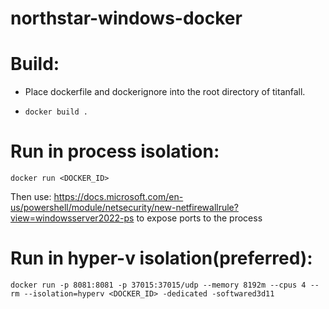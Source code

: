 # northstar-windows-docker

# Build:

 - Place dockerfile and dockerignore into the root directory of titanfall.

 - `docker build .`

# Run in process isolation:

`docker run <DOCKER_ID>`

Then use: https://docs.microsoft.com/en-us/powershell/module/netsecurity/new-netfirewallrule?view=windowsserver2022-ps to expose ports to the process


# Run in hyper-v isolation(preferred): 

`docker run -p 8081:8081 -p 37015:37015/udp --memory 8192m --cpus 4 --rm --isolation=hyperv <DOCKER_ID> -dedicated -softwared3d11`
